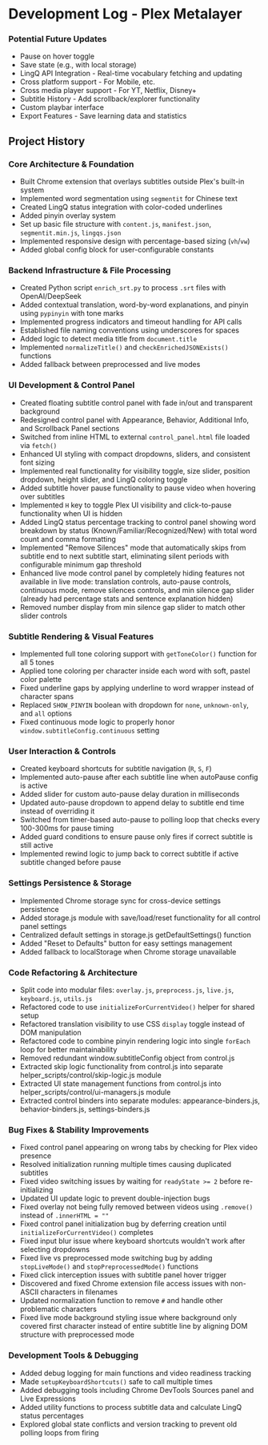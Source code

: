 # Development Log - Plex Metalayer

### Potential Future Updates
- Pause on hover toggle
- Save state (e.g., with local storage)
- LingQ API Integration - Real-time vocabulary fetching and updating
- Cross platform support - For Mobile, etc. 
- Cross media player support - For YT, Netflix, Disney+
- Subtitle History - Add scrollback/explorer functionality
- Custom playbar interface
- Export Features - Save learning data and statistics

## Project History

### Core Architecture & Foundation
- Built Chrome extension that overlays subtitles outside Plex's built-in system
- Implemented word segmentation using `segmentit` for Chinese text
- Created LingQ status integration with color-coded underlines
- Added pinyin overlay system
- Set up basic file structure with `content.js`, `manifest.json`, `segmentit.min.js`, `lingqs.json`
- Implemented responsive design with percentage-based sizing (`vh`/`vw`)
- Added global config block for user-configurable constants

### Backend Infrastructure & File Processing
- Created Python script `enrich_srt.py` to process `.srt` files with OpenAI/DeepSeek
- Added contextual translation, word-by-word explanations, and pinyin using `pypinyin` with tone marks
- Implemented progress indicators and timeout handling for API calls
- Established file naming conventions using underscores for spaces
- Added logic to detect media title from `document.title`
- Implemented `normalizeTitle()` and `checkEnrichedJSONExists()` functions
- Added fallback between preprocessed and live modes

### UI Development & Control Panel
- Created floating subtitle control panel with fade in/out and transparent background
- Redesigned control panel with Appearance, Behavior, Additional Info, and Scrollback Panel sections
- Switched from inline HTML to external `control_panel.html` file loaded via `fetch()`
- Enhanced UI styling with compact dropdowns, sliders, and consistent font sizing
- Implemented real functionality for visibility toggle, size slider, position dropdown, height slider, and LingQ coloring toggle
- Added subtitle hover pause functionality to pause video when hovering over subtitles
- Implemented `H` key to toggle Plex UI visibility and click-to-pause functionality when UI is hidden
- Added LingQ status percentage tracking to control panel showing word breakdown by status (Known/Familiar/Recognized/New) with total word count and comma formatting
- Implemented "Remove Silences" mode that automatically skips from subtitle end to next subtitle start, eliminating silent periods with configurable minimum gap threshold
- Enhanced live mode control panel by completely hiding features not available in live mode: translation controls, auto-pause controls, continuous mode, remove silences controls, and min silence gap slider (already had percentage stats and sentence explanation hidden)
- Removed number display from min silence gap slider to match other slider controls

### Subtitle Rendering & Visual Features
- Implemented full tone coloring support with `getToneColor()` function for all 5 tones
- Applied tone coloring per character inside each word with soft, pastel color palette
- Fixed underline gaps by applying underline to word wrapper instead of character spans
- Replaced `SHOW_PINYIN` boolean with dropdown for `none`, `unknown-only`, and `all` options
- Fixed continuous mode logic to properly honor `window.subtitleConfig.continuous` setting

### User Interaction & Controls
- Created keyboard shortcuts for subtitle navigation (`R`, `S`, `F`)
- Implemented auto-pause after each subtitle line when autoPause config is active
- Added slider for custom auto-pause delay duration in milliseconds
- Updated auto-pause dropdown to append delay to subtitle end time instead of overriding it
- Switched from timer-based auto-pause to polling loop that checks every 100-300ms for pause timing
- Added guard conditions to ensure pause only fires if correct subtitle is still active
- Implemented rewind logic to jump back to correct subtitle if active subtitle changed before pause

### Settings Persistence & Storage
- Implemented Chrome storage sync for cross-device settings persistence
- Added storage.js module with save/load/reset functionality for all control panel settings
- Centralized default settings in storage.js getDefaultSettings() function
- Added "Reset to Defaults" button for easy settings management
- Added fallback to localStorage when Chrome storage unavailable

### Code Refactoring & Architecture
- Split code into modular files: `overlay.js`, `preprocess.js`, `live.js`, `keyboard.js`, `utils.js`
- Refactored code to use `initializeForCurrentVideo()` helper for shared setup
- Refactored translation visibility to use CSS `display` toggle instead of DOM manipulation
- Refactored code to combine pinyin rendering logic into single `forEach` loop for better maintainability
- Removed redundant window.subtitleConfig object from control.js
- Extracted skip logic functionality from control.js into separate helper_scripts/control/skip-logic.js module
- Extracted UI state management functions from control.js into helper_scripts/control/ui-managers.js module
- Extracted control binders into separate modules: appearance-binders.js, behavior-binders.js, settings-binders.js

### Bug Fixes & Stability Improvements
- Fixed control panel appearing on wrong tabs by checking for Plex video presence
- Resolved initialization running multiple times causing duplicated subtitles
- Fixed video switching issues by waiting for `readyState >= 2` before re-initializing
- Updated UI update logic to prevent double-injection bugs
- Fixed overlay not being fully removed between videos using `.remove()` instead of `.innerHTML = ""`
- Fixed control panel initialization bug by deferring creation until `initializeForCurrentVideo()` completes
- Fixed input blur issue where keyboard shortcuts wouldn't work after selecting dropdowns
- Fixed live vs preprocessed mode switching bug by adding `stopLiveMode()` and `stopPreprocessedMode()` functions
- Fixed click interception issues with subtitle panel hover trigger
- Discovered and fixed Chrome extension file access issues with non-ASCII characters in filenames
- Updated normalization function to remove `#` and handle other problematic characters
- Fixed live mode background styling issue where background only covered first character instead of entire subtitle line by aligning DOM structure with preprocessed mode

### Development Tools & Debugging
- Added debug logging for main functions and video readiness tracking
- Made `setupKeyboardShortcuts()` safe to call multiple times
- Added debugging tools including Chrome DevTools Sources panel and Live Expressions
- Added utility functions to process subtitle data and calculate LingQ status percentages
- Explored global state conflicts and version tracking to prevent old polling loops from firing


